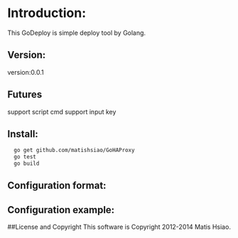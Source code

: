 # Introduction:
  This GoDeploy is simple deploy tool by Golang.
  
## Version:

version:0.0.1

## Futures
support script cmd
support input key
  
## Install:
```sh
  go get github.com/matishsiao/GoHAProxy
  go test
  go build
```

## Configuration format:

## Configuration example:


##License and Copyright
This software is Copyright 2012-2014 Matis Hsiao.
